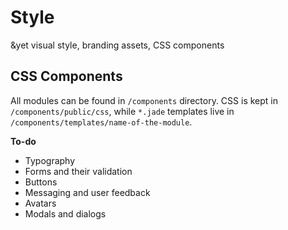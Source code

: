 # Style

&amp;yet visual style, branding assets, CSS components

## CSS Components

All modules can be found in `/components` directory. CSS is kept in `/components/public/css`, while `*.jade` templates live in `/components/templates/name-of-the-module`.

**To-do**

- Typography
- Forms and their validation
- Buttons
- Messaging and user feedback
- Avatars
- Modals and dialogs
